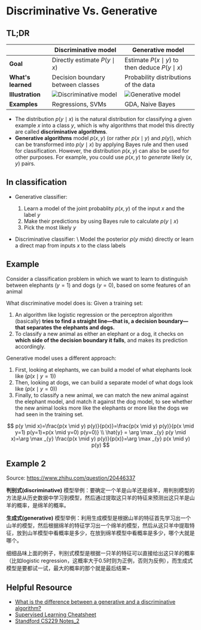 # Discriminative Vs. Generative

## TL;DR

|                    | Discriminative model                                         | Generative model                                             |
| ------------------ | ------------------------------------------------------------ | ------------------------------------------------------------ |
| **Goal**           | Directly estimate $P(y\mid x)$                               | Estimate $P(x \mid y)$ to then deduce $P(y \mid x)$          |
| **What's learned** | Decision boundary between classes                            | Probability distributions of the data                        |
| **Illustration**   | ![Discriminative model](https://stanford.edu/~shervine/teaching/cs-229/illustrations/discriminative-model.png) | ![Generative model](https://stanford.edu/~shervine/teaching/cs-229/illustrations/generative-model.png) |
| **Examples**       | Regressions, SVMs                                            | GDA, Naive Bayes                                             |

- The distribution $p(y\mid x)$ is the natural distribution for classifying a given example $x$ into a class $y$, which is why algorithms that model this directly are called **discriminative algorithms**. 
- **Generative algorithms** model $p(x,y)$ (or rather $p(x \mid y)$ and $p(y)$), which can be transformed into $p(y \mid x)$ by applying Bayes rule and then used for classification. However, the distribution $p(x,y)$ can also be used for other purposes. For example, you could use $p(x,y)$ to *generate* likely $(x,y)$ pairs.



## In classification
- Generative classifier:
    1. Learn a model of the joint probablity $p(x, y)$ of the input $x$ and the label $y$
    2. Make their predictions by using Bayes rule to calculate $p(y \mid x)$
    3. Pick the most likely $y$
    
- Discriminative classifier: \ Model the posterior $p(y\ mid x)$ directly or learn a direct map from inputs $x$ to the class labels

    

## Example

Consider a classification problem in which we want to learn to distinguish between elephants ($y=1$) and dogs ($y=0$), based on some features of an animal

What discriminative model does is:
Given a training set:
1. An algorithm like logistic regression or the perceptron algorithm (basically) **tries to find a straight line—that is, a decision boundary—that separates the elephants and dogs.** 
2. To classify a new animal as either an elephant or a dog, it checks on **which side of the decision boundary it falls**, and makes its prediction accordingly.

Generative model uses a different approach:
1. First, looking at elephants, we can build a model of what elephants look like ($p(x \mid y=1)$)
2. Then, looking at dogs, we can build a separate model of what dogs look like ($p(x \mid y=0)$)
3. Finally, to classify a new animal, we can match the new animal against the elephant model, and match it against the dog model, to see whether the new animal looks more like the elephants or more like the dogs we had seen in the training set. 

$$
p(y \mid x)=\frac{p(x \mid y) p(y)}{p(x)}=\frac{p(x \mid y) p(y)}{p(x \mid y=1) p(y=1)+p(x \mid y=0) p(y=0)} \\
    \hat{y} = \arg \max _{y} p(y \mid x)=\arg \max _{y} \frac{p(x \mid y) p(y)}{p(x)}=\arg \max _{y} p(x \mid y) p(y)
$$



## Example 2

Source: https://www.zhihu.com/question/20446337

**判别式(discriminative)** 模型举例：要确定一个羊是山羊还是绵羊，用判别模型的方法是从历史数据中学习到模型，然后通过提取这只羊的特征来预测出这只羊是山羊的概率，是绵羊的概率。

**生成式(generative)** 模型举例：利用生成模型是根据山羊的特征首先学习出一个山羊的模型，然后根据绵羊的特征学习出一个绵羊的模型，然后从这只羊中提取特征，放到山羊模型中看概率是多少，在放到绵羊模型中看概率是多少，哪个大就是哪个。

细细品味上面的例子，判别式模型是根据一只羊的特征可以直接给出这只羊的概率（比如logistic regression，这概率大于0.5时则为正例，否则为反例），而生成式模型是要都试一试，最大的概率的那个就是最后结果~



## Helpful Resource

- [What is the difference between a generative and a discriminative algorithm?](https://stackoverflow.com/questions/879432/what-is-the-difference-between-a-generative-and-a-discriminative-algorithm)
- [Supervised Learning Cheatsheet](https://stanford.edu/~shervine/teaching/cs-229/cheatsheet-supervised-learning)
- [Standford CS229 Notes_2](http://cs229.stanford.edu/notes/cs229-notes2.pdf)